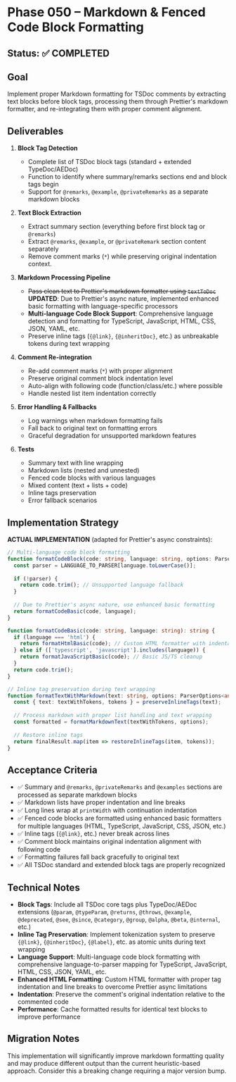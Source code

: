 # Phase 050 – Markdown & Fenced Code Block Formatting

## Status: ✅ COMPLETED

## Goal

Implement proper Markdown formatting for TSDoc comments by extracting text
blocks before block tags, processing them through Prettier's markdown formatter,
and re-integrating them with proper comment alignment.

## Deliverables

1. **Block Tag Detection**
   - Complete list of TSDoc block tags (standard + extended TypeDoc/AEDoc)
   - Function to identify where summary/remarks sections end and block tags
     begin
   - Support for `@remarks`, `@example`, `@privateRemarks` as a separate
     markdown blocks

2. **Text Block Extraction**
   - Extract summary section (everything before first block tag or `@remarks`)
   - Extract `@remarks`, `@example`, or `@privateRemark` section content
     separately
   - Remove comment marks (`*`) while preserving original indentation context.

3. **Markdown Processing Pipeline**
   - ~~Pass clean text to Prettier's markdown formatter using `textToDoc`~~ 
     **UPDATED**: Due to Prettier's async nature, implemented enhanced basic 
     formatting with language-specific processors
   - **Multi-language Code Block Support**: Comprehensive language detection and 
     formatting for TypeScript, JavaScript, HTML, CSS, JSON, YAML, etc.
   - Preserve inline tags (`{@link}`, `{@inheritDoc}`, etc.) as unbreakable
     tokens during text wrapping

4. **Comment Re-integration**
   - Re-add comment marks (`*`) with proper alignment
   - Preserve original comment block indentation level
   - Auto-align with following code (function/class/etc.) where possible
   - Handle nested list item indentation correctly

5. **Error Handling & Fallbacks**
   - Log warnings when markdown formatting fails
   - Fall back to original text on formatting errors
   - Graceful degradation for unsupported markdown features

6. **Tests**
   - Summary text with line wrapping
   - Markdown lists (nested and unnested)
   - Fenced code blocks with various languages
   - Mixed content (text + lists + code)
   - Inline tags preservation
   - Error fallback scenarios

## Implementation Strategy

**ACTUAL IMPLEMENTATION** (adapted for Prettier's async constraints):

```typescript
// Multi-language code block formatting
function formatCodeBlock(code: string, language: string, options: ParserOptions<any>): string {
  const parser = LANGUAGE_TO_PARSER[language.toLowerCase()];
  
  if (!parser) {
    return code.trim(); // Unsupported language fallback
  }
  
  // Due to Prettier's async nature, use enhanced basic formatting
  return formatCodeBasic(code, language);
}

function formatCodeBasic(code: string, language: string): string {
  if (language === 'html') {
    return formatHtmlBasic(code); // Custom HTML formatter with indentation
  } else if (['typescript', 'javascript'].includes(language)) {
    return formatJavaScriptBasic(code); // Basic JS/TS cleanup
  }
  return code.trim();
}

// Inline tag preservation during text wrapping
function formatTextWithMarkdown(text: string, options: ParserOptions<any>): any {
  const { text: textWithTokens, tokens } = preserveInlineTags(text);
  
  // Process markdown with proper list handling and text wrapping
  const formatted = formatMarkdownText(textWithTokens, options);
  
  // Restore inline tags
  return finalResult.map(item => restoreInlineTags(item, tokens));
}
```

## Acceptance Criteria

- ✅ Summary and `@remarks`, `@privateRemarks` and `@examples` sections are
  processed as separate markdown blocks
- ✅ Markdown lists have proper indentation and line breaks
- ✅ Long lines wrap at `printWidth` with continuation indentation
- ✅ Fenced code blocks are formatted using enhanced basic formatters for multiple languages (HTML, TypeScript, JavaScript, CSS, JSON, etc.)
- ✅ Inline tags (`{@link}`, etc.) never break across lines
- ✅ Comment block maintains original indentation alignment with following code
- ✅ Formatting failures fall back gracefully to original text
- ✅ All TSDoc standard and extended block tags are properly recognized

## Technical Notes

- **Block Tags**: Include all TSDoc core tags plus TypeDoc/AEDoc extensions
  (`@param`, `@typeParam`, `@returns`, `@throws`, `@example`, `@deprecated`,
  `@see`, `@since`, `@category`, `@group`, `@alpha`, `@beta`, `@internal`, etc.)
- **Inline Tag Preservation**: Implement tokenization system to preserve `{@link}`, 
  `{@inheritDoc}`, `{@label}`, etc. as atomic units during text wrapping
- **Language Support**: Multi-language code block formatting with comprehensive
  language-to-parser mapping for TypeScript, JavaScript, HTML, CSS, JSON, YAML, etc.
- **Enhanced HTML Formatting**: Custom HTML formatter with proper tag indentation
  and line breaks to overcome Prettier async limitations
- **Indentation**: Preserve the comment's original indentation relative to the
  commented code
- **Performance**: Cache formatted results for identical text blocks to improve
  performance

## Migration Notes

This implementation will significantly improve markdown formatting quality and
may produce different output than the current heuristic-based approach. Consider
this a breaking change requiring a major version bump.
